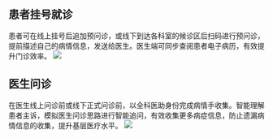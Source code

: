 ## 患者挂号就诊
患者可在线上挂号后追加预问诊，或线下到达各科室的候诊区后扫码进行预问诊，提前描述自己的病情信息，发送给医生。医生端可同步查阅患者电子病历，有效提升门诊效率。
![](https://main.qcloudimg.com/raw/f83dcfba052683bd14d5a0db12f75121.png)

## 医生问诊
在医生线上问诊前或线下正式问诊前，以全科医助身份完成病情手收集。智能理解患者主诉，模拟医生问诊思路进行智能追问，有效收集更多病症信息，防止遗漏病情信息的收集，提升基层医疗水平。
![](https://main.qcloudimg.com/raw/36e42980dd694153f3be175f7344abcf.png)
